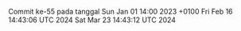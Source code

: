 Commit ke-55 pada tanggal Sun Jan 01 14:00 2023 +0100
Fri Feb 16 14:43:06 UTC 2024
Sat Mar 23 14:43:12 UTC 2024
